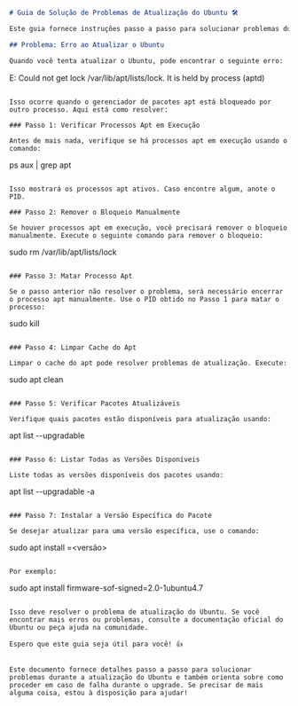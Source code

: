 ```markdown
# Guia de Solução de Problemas de Atualização do Ubuntu 🛠️

Este guia fornece instruções passo a passo para solucionar problemas durante a atualização do Ubuntu e também como proceder em caso de falha durante o upgrade.

## Problema: Erro ao Atualizar o Ubuntu

Quando você tenta atualizar o Ubuntu, pode encontrar o seguinte erro:

```
E: Could not get lock /var/lib/apt/lists/lock. It is held by process <PID> (aptd)
```

Isso ocorre quando o gerenciador de pacotes apt está bloqueado por outro processo. Aqui está como resolver:

### Passo 1: Verificar Processos Apt em Execução

Antes de mais nada, verifique se há processos apt em execução usando o comando:

```
ps aux | grep apt
```

Isso mostrará os processos apt ativos. Caso encontre algum, anote o PID.

### Passo 2: Remover o Bloqueio Manualmente

Se houver processos apt em execução, você precisará remover o bloqueio manualmente. Execute o seguinte comando para remover o bloqueio:

```
sudo rm /var/lib/apt/lists/lock
```

### Passo 3: Matar Processo Apt

Se o passo anterior não resolver o problema, será necessário encerrar o processo apt manualmente. Use o PID obtido no Passo 1 para matar o processo:

```
sudo kill <PID>
```

### Passo 4: Limpar Cache do Apt

Limpar o cache do apt pode resolver problemas de atualização. Execute:

```
sudo apt clean
```

### Passo 5: Verificar Pacotes Atualizáveis

Verifique quais pacotes estão disponíveis para atualização usando:

```
apt list --upgradable
```

### Passo 6: Listar Todas as Versões Disponíveis

Liste todas as versões disponíveis dos pacotes usando:

```
apt list --upgradable -a
```

### Passo 7: Instalar a Versão Específica do Pacote

Se desejar atualizar para uma versão específica, use o comando:

```
sudo apt install <pacote>=<versão>
```

Por exemplo:

```
sudo apt install firmware-sof-signed=2.0-1ubuntu4.7
```

Isso deve resolver o problema de atualização do Ubuntu. Se você encontrar mais erros ou problemas, consulte a documentação oficial do Ubuntu ou peça ajuda na comunidade.

Espero que este guia seja útil para você! 👍
```
```

Este documento fornece detalhes passo a passo para solucionar problemas durante a atualização do Ubuntu e também orienta sobre como proceder em caso de falha durante o upgrade. Se precisar de mais alguma coisa, estou à disposição para ajudar!
